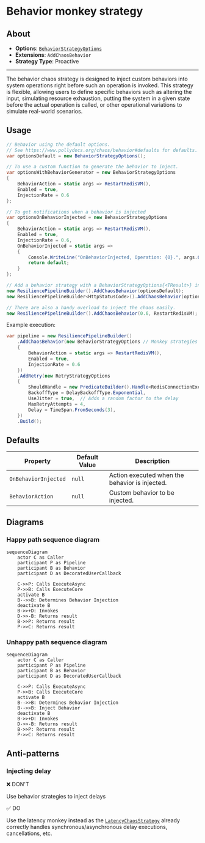 # Behavior monkey strategy

## About

- **Options**: [`BehaviorStrategyOptions`](xref:Polly.Simmy.Behavior.BehaviorStrategyOptions)
- **Extensions**: `AddChaosBehavior`
- **Strategy Type**: Proactive

---

The behavior chaos strategy is designed to inject custom behaviors into system operations right before such an operation is invoked. This strategy is flexible, allowing users to define specific behaviors such as altering the input, simulating resource exhaustion, putting the system in a given state before the actual operation is called, or other operational variations to simulate real-world scenarios.

## Usage

<!-- snippet: chaos-behavior-usage -->
```cs
// Behavior using the default options.
// See https://www.pollydocs.org/chaos/behavior#defaults for defaults.
var optionsDefault = new BehaviorStrategyOptions();

// To use a custom function to generate the behavior to inject.
var optionsWithBehaviorGenerator = new BehaviorStrategyOptions
{
    BehaviorAction = static args => RestartRedisVM(),
    Enabled = true,
    InjectionRate = 0.6
};

// To get notifications when a behavior is injected
var optionsOnBehaviorInjected = new BehaviorStrategyOptions
{
    BehaviorAction = static args => RestartRedisVM(),
    Enabled = true,
    InjectionRate = 0.6,
    OnBehaviorInjected = static args =>
    {
        Console.WriteLine("OnBehaviorInjected, Operation: {0}.", args.Context.OperationKey);
        return default;
    }
};

// Add a behavior strategy with a BehaviorStrategyOptions{<TResult>} instance to the pipeline
new ResiliencePipelineBuilder().AddChaosBehavior(optionsDefault);
new ResiliencePipelineBuilder<HttpStatusCode>().AddChaosBehavior(optionsWithBehaviorGenerator);

// There are also a handy overload to inject the chaos easily.
new ResiliencePipelineBuilder().AddChaosBehavior(0.6, RestartRedisVM);
```
<!-- endSnippet -->

Example execution:

<!-- snippet: chaos-behavior-execution -->
```cs
var pipeline = new ResiliencePipelineBuilder()
    .AddChaosBehavior(new BehaviorStrategyOptions // Monkey strategies are usually placed innermost in the pipelines
    {
        BehaviorAction = static args => RestartRedisVM(),
        Enabled = true,
        InjectionRate = 0.6
    })
    .AddRetry(new RetryStrategyOptions
    {
        ShouldHandle = new PredicateBuilder().Handle<RedisConnectionException>(),
        BackoffType = DelayBackoffType.Exponential,
        UseJitter = true,  // Adds a random factor to the delay
        MaxRetryAttempts = 4,
        Delay = TimeSpan.FromSeconds(3),
    })
    .Build();
```
<!-- endSnippet -->

## Defaults

| Property             | Default Value | Description                                    |
|----------------------|---------------|------------------------------------------------|
| `OnBehaviorInjected` | `null`        | Action executed when the behavior is injected. |
| `BehaviorAction`     | `null`        | Custom behavior to be injected.                |

## Diagrams

### Happy path sequence diagram

```mermaid
sequenceDiagram
    actor C as Caller
    participant P as Pipeline
    participant B as Behavior
    participant D as DecoratedUserCallback

    C->>P: Calls ExecuteAsync
    P->>B: Calls ExecuteCore
    activate B
    B-->>B: Determines Behavior Injection
    deactivate B
    B->>+D: Invokes
    D->>-B: Returns result
    B->>P: Returns result
    P->>C: Returns result
```

### Unhappy path sequence diagram

```mermaid
sequenceDiagram
    actor C as Caller
    participant P as Pipeline
    participant B as Behavior
    participant D as DecoratedUserCallback

    C->>P: Calls ExecuteAsync
    P->>B: Calls ExecuteCore
    activate B
    B-->>B: Determines Behavior Injection
    B-->>B: Inject Behavior
    deactivate B
    B->>+D: Invokes
    D->>-B: Returns result
    B->>P: Returns result
    P->>C: Returns result
```

## Anti-patterns

### Injecting delay

❌ DON'T

Use behavior strategies to inject delays

✅ DO

Use the latency monkey instead as the [`LatencyChaosStrategy`](latency.md) already correctly handles synchronous/asynchronous delay executions, cancellations, etc.
